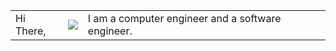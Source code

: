 


<table>
    <tr>
      <td>Hi There,</td><td><img src="https://media.giphy.com/media/Nx0rz3jtxtEre/giphy.gif"></td>
        <td>I am a computer engineer and a software engineer.</td>
    </tr>
</table>
